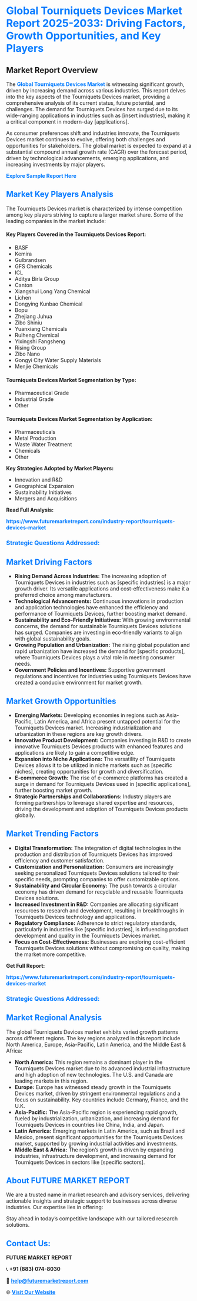 <h1 style="color: #007BFF;">Global Tourniquets Devices Market Report 2025-2033: Driving Factors, Growth Opportunities, and Key Players</h1>

<section id="overview">
<h2>Market Report Overview</h2>
<p>The <a href="https://www.futuremarketreport.com/industry-report/tourniquets-devices-market" style="color: #007BFF; text-decoration: none;"><strong>Global Tourniquets Devices Market</strong></a> is witnessing significant growth, driven by increasing demand across various industries. This report delves into the key aspects of the Tourniquets Devices market, providing a comprehensive analysis of its current status, future potential, and challenges. The demand for Tourniquets Devices has surged due to its wide-ranging applications in industries such as [insert industries], making it a critical component in modern-day [applications].</p>
<p>As consumer preferences shift and industries innovate, the Tourniquets Devices market continues to evolve, offering both challenges and opportunities for stakeholders. The global market is expected to expand at a substantial compound annual growth rate (CAGR) over the forecast period, driven by technological advancements, emerging applications, and increasing investments by major players.</p>
</section>

<section id="overview">
<p><a href="https://www.futuremarketreport.com/request-sample/reportId=32652" style="color: #007BFF; text-decoration: none;"><strong>Explore Sample Report Here</strong></a></p>
</section>

<section id="key-players">
<h2 style="color: #007BFF;">Market Key Players Analysis</h2>
<p>The Tourniquets Devices market is characterized by intense competition among key players striving to capture a larger market share. Some of the leading companies in the market include:</p>
<h4>Key Players Covered in the Tourniquets Devices Report:</h4>
<ul><li>BASF</li><li>Kemira</li><li>Gulbrandsen</li><li>GFS Chemicals</li><li>ICL</li><li>Aditya Birla Group</li><li>Canton</li><li>Xiangshui Long Yang Chemical</li><li>Lichen</li><li>Dongying Kunbao Chemical</li><li>Bopu</li><li>Zhejiang Juhua</li><li>Zibo Shiniu</li><li>Yuanxiang Chemicals</li><li>Ruiheng Chemical</li><li>Yixingshi Fangsheng</li><li>Rising Group</li><li>Zibo Nano</li><li>Gongyi City Water Supply Materials</li><li>Menjie Chemicals</li></ul>
<h4>Tourniquets Devices Market Segmentation by Type:</h4>
<ul><li>Pharmaceutical Grade</li><li>Industrial Grade</li><li>Other</li></ul>

<h4>Tourniquets Devices Market Segmentation by Application:</h4>
<ul><li>Pharmaceuticals</li><li>Metal Production</li><li>Waste Water Treatment</li><li>Chemicals</li><li>Other</li></ul>
<p><strong>Key Strategies Adopted by Market Players:</strong></p>
<ul>
<li>Innovation and R&D</li>
<li>Geographical Expansion</li>
<li>Sustainability Initiatives</li>
<li>Mergers and Acquisitions</li>
</ul>
</section>

<section>
<p><strong>Read Full Analysis: </strong></p><a href="https://www.futuremarketreport.com/industry-report/tourniquets-devices-market" style="color: #007BFF; text-decoration: none;"><strong>https://www.futuremarketreport.com/industry-report/tourniquets-devices-market</strong></a>
<h3 style="color: #007BFF;">Strategic Questions Addressed:</h3>
</section>

<section id="driving-factors">
<h2 style="color: #007BFF;">Market Driving Factors</h2>
<ul>
<li><strong>Rising Demand Across Industries:</strong> The increasing adoption of Tourniquets Devices in industries such as [specific industries] is a major growth driver. Its versatile applications and cost-effectiveness make it a preferred choice among manufacturers.</li>
<li><strong>Technological Advancements:</strong> Continuous innovations in production and application technologies have enhanced the efficiency and performance of Tourniquets Devices, further boosting market demand.</li>
<li><strong>Sustainability and Eco-Friendly Initiatives:</strong> With growing environmental concerns, the demand for sustainable Tourniquets Devices solutions has surged. Companies are investing in eco-friendly variants to align with global sustainability goals.</li>
<li><strong>Growing Population and Urbanization:</strong> The rising global population and rapid urbanization have increased the demand for [specific products], where Tourniquets Devices plays a vital role in meeting consumer needs.</li>
<li><strong>Government Policies and Incentives:</strong> Supportive government regulations and incentives for industries using Tourniquets Devices have created a conducive environment for market growth.</li>
</ul>
</section>

<section id="growth-opportunities">
<h2 style="color: #007BFF;">Market Growth Opportunities</h2>
<ul>
<li><strong>Emerging Markets:</strong> Developing economies in regions such as Asia-Pacific, Latin America, and Africa present untapped potential for the Tourniquets Devices market. Increasing industrialization and urbanization in these regions are key growth drivers.</li>
<li><strong>Innovative Product Development:</strong> Companies investing in R&D to create innovative Tourniquets Devices products with enhanced features and applications are likely to gain a competitive edge.</li>
<li><strong>Expansion into Niche Applications:</strong> The versatility of Tourniquets Devices allows it to be utilized in niche markets such as [specific niches], creating opportunities for growth and diversification.</li>
<li><strong>E-commerce Growth:</strong> The rise of e-commerce platforms has created a surge in demand for Tourniquets Devices used in [specific applications], further boosting market growth.</li>
<li><strong>Strategic Partnerships and Collaborations:</strong> Industry players are forming partnerships to leverage shared expertise and resources, driving the development and adoption of Tourniquets Devices products globally.</li>
</ul>
</section>

<section id="trending-factors">
<h2 style="color: #007BFF;">Market Trending Factors</h2>
<ul>
<li><strong>Digital Transformation:</strong> The integration of digital technologies in the production and distribution of Tourniquets Devices has improved efficiency and customer satisfaction.</li>
<li><strong>Customization and Personalization:</strong> Consumers are increasingly seeking personalized Tourniquets Devices solutions tailored to their specific needs, prompting companies to offer customizable options.</li>
<li><strong>Sustainability and Circular Economy:</strong> The push towards a circular economy has driven demand for recyclable and reusable Tourniquets Devices solutions.</li>
<li><strong>Increased Investment in R&D:</strong> Companies are allocating significant resources to research and development, resulting in breakthroughs in Tourniquets Devices technology and applications.</li>
<li><strong>Regulatory Compliance:</strong> Adherence to strict regulatory standards, particularly in industries like [specific industries], is influencing product development and quality in the Tourniquets Devices market.</li>
<li><strong>Focus on Cost-Effectiveness:</strong> Businesses are exploring cost-efficient Tourniquets Devices solutions without compromising on quality, making the market more competitive.</li>
</ul>
</section>

<section>
<p><strong>Get Full Report: </strong></p><a href="https://www.futuremarketreport.com/industry-report/tourniquets-devices-market" style="color: #007BFF; text-decoration: none;"><strong>https://www.futuremarketreport.com/industry-report/tourniquets-devices-market</strong></a>
<h3 style="color: #007BFF;">Strategic Questions Addressed:</h3>
</section>


<section id="regional-analysis">
<h2 style="color: #007BFF;">Market Regional Analysis</h2>
<p>The global Tourniquets Devices market exhibits varied growth patterns across different regions. The key regions analyzed in this report include North America, Europe, Asia-Pacific, Latin America, and the Middle East & Africa:</p>
<ul>
<li><strong>North America:</strong> This region remains a dominant player in the Tourniquets Devices market due to its advanced industrial infrastructure and high adoption of new technologies. The U.S. and Canada are leading markets in this region.</li>
<li><strong>Europe:</strong> Europe has witnessed steady growth in the Tourniquets Devices market, driven by stringent environmental regulations and a focus on sustainability. Key countries include Germany, France, and the U.K.</li>
<li><strong>Asia-Pacific:</strong> The Asia-Pacific region is experiencing rapid growth, fueled by industrialization, urbanization, and increasing demand for Tourniquets Devices in countries like China, India, and Japan.</li>
<li><strong>Latin America:</strong> Emerging markets in Latin America, such as Brazil and Mexico, present significant opportunities for the Tourniquets Devices market, supported by growing industrial activities and investments.</li>
<li><strong>Middle East & Africa:</strong> The region’s growth is driven by expanding industries, infrastructure development, and increasing demand for Tourniquets Devices in sectors like [specific sectors].</li>
</ul>
</section>

<footer>
<h2 style="color: #007BFF;">About FUTURE MARKET REPORT</h2>
<p>We are a trusted name in market research and advisory services, delivering actionable insights and strategic support to businesses across diverse industries. Our expertise lies in offering:</p>

<p>Stay ahead in today’s competitive landscape with our tailored research solutions.</p>

<h2 style="color: #007BFF;">Contact Us:</h2>
<p><strong>FUTURE MARKET REPORT</strong></p>
<p>📞 <strong>+91 (883) 074-8030</strong></p>
<p>📧 <strong><a href="mailto:help@futuremarketreport.com" style="color: #007BFF;">help@futuremarketreport.com</a></strong></p>
<p>🌐 <strong><a href="https://www.futuremarketreport.com/" style="color: #007BFF;">Visit Our Website</a></strong></p>
</footer>